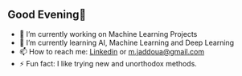 ## Good Evening👋
- 🔭 I’m currently working on Machine Learning Projects
- 🌱 I’m currently learning AI, Machine Learning and Deep Learning
- 📫 How to reach me: [Linkedin](https://www.linkedin.com/in/muhammad-jaddoua-0a097720a/) or m.jaddoua@gmail.com
- ⚡ Fun fact: I like trying new and unorthodox methods.

<!--
**Muhammad-Jaddoua/Muhammad-Jaddoua** is a ✨ _special_ ✨ repository because its `README.md` (this file) appears on your GitHub profile.

Here are some ideas to get you started:

- 🔭 I’m currently working on ...
- 🌱 I’m currently learning ...
- 👯 I’m looking to collaborate on ...
- 🤔 I’m looking for help with ...
- 💬 Ask me about ...
- 📫 How to reach me: ...
- 😄 Pronouns: ...
- ⚡ Fun fact: ...
-->
